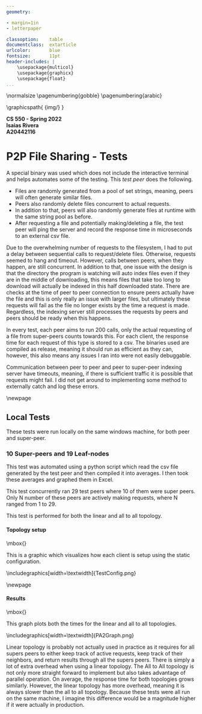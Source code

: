 ```yaml
---
geometry:

- margin=1in
- letterpaper

classoption:    table
documentclass:  extarticle
urlcolor:       blue
fontsize:       11pt
header-includes: |
    \usepackage{multicol}
    \usepackage{graphicx}
    \usepackage{float}
...
```


\normalsize
\pagenumbering{gobble}
\pagenumbering{arabic}

\graphicspath{ {img/} }

**CS 550 - Spring 2022**  
**Isaias Rivera**  
**A20442116**

# P2P File Sharing - Tests

A special binary was used which does not include the interactive terminal and helps automates some of the testing.
This *test peer* does the following.

- Files are randomly generated from a pool of set strings, meaning, peers will often generate similar files.
- Peers also randomly delete files concurrent to actual requests.
- In addition to that, peers will also randomly generate files at runtime with the same string pool as before.
- After requesting a file and potentially making/deleting a file, the test peer will ping the server and record the response time in microseconds to an external csv file.

Due to the overwhelming number of requests to the filesystem, I had to put a delay between sequential calls to request/delete files. Otherwise, requests seemed to hang and timeout. However, calls between peers, when they happen, are still concurrent. In addition to that, one issue with the design is that the directory the program is watching will auto index files even if they are in the middle of downloading, this means files that take too long to download will actually be indexed in this half downloaded state. There are checks at the time of peer to peer connection to ensure peers actually have the file and this is only really an issue with larger files, but ultimately these requests will fail as the file no longer exists by the time a request is made. Regardless, the indexing server still processes the requests by peers and peers should be ready when this happens.

In every test, each peer aims to run 200 calls, only the actual requesting of a file from super-peers counts towards this. For each client, the response time for each request of this type is stored to a csv.
The binaries used are compiled as release, meaning it should run as efficient as they can, however, this also means any issues I ran into were not easily debuggable.

Communication between peer to peer and peer to super-peer indexing server have timeouts, meaning, if there is sufficient traffic it is possible that requests might fail. I did not get around to implementing some method to externally catch and log these errors.

\newpage

## Local Tests

These tests were run locally on the same windows machine, for both peer and super-peer.

### 10 Super-peers and 19 Leaf-nodes

This test was automated using a python script which read the csv file generated by the test peer and then compiled it into averages.
I then took these averages and graphed them in Excel.

This test concurrently ran 29 test peers where 10 of them were super peers. Only N number of these peers are actively making requests, where N ranged from 1 to 29.

This test is performed for both the linear and all to all topology.

#### Topology setup

\mbox{}

This is a graphic which visualizes how each client is setup using the static configuration.

\includegraphics[width=\textwidth]{TestConfig.png}

\newpage

#### Results

\mbox{}

This graph plots both the times for the linear and all to all topologies.

\includegraphics[width=\textwidth]{PA2Graph.png}

Linear topology is probably not actually used in practice as it requires for all supers peers to either keep track of active requests, keep track of their neighbors, and return results through all the supers peers. There is simply a lot of extra overhead when using a linear topology. The All to All topology is not only more straight forward to implement but also takes advantage of parallel operation.
On average, the response time for both topologies grows similarly. However, the linear topology has more overhead, meaning it is always slower than the all to all topology. Because these tests were all run on the same machine, I imagine this difference would be a magnitude higher if it were actually in production.

